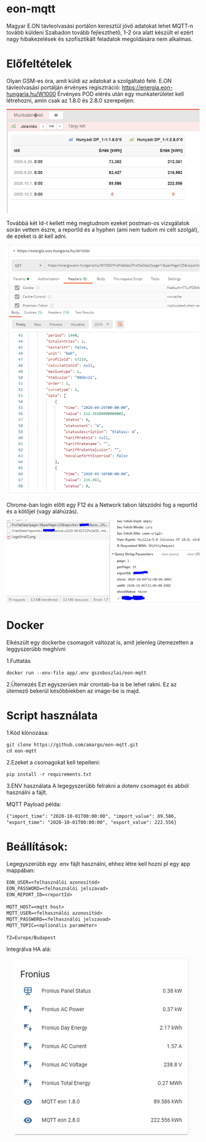 # eon-mqtt
Magyar E.ON távleolvasási portálon keresztül jövő adatokat lehet MQTT-n tovább küldeni
Szabadon tovább fejleszthető, 1-2 óra alatt készült el ezért nagy hibakezelések és szofisztikált feladatok megoldására nem alkalmas.

# Előfeltételek
Olyan GSM-es óra, amit küldi az adatokat a szolgáltató felé.
E.ON távleolvasási portálján érvényes regisztráció: https://energia.eon-hungaria.hu/W1000
Érvényes POD elérés után egy munkaterületet kell létrehozni, amin csak az 1.8.0 és 2.8.0 szerepeljen:
<p align="center">    
        <img src="https://github.com/amargo/eon-mqtt/raw/master/img/eon-workarea.PNG" alt="eon-mqtt">
    <br>
</p>

Továbbá két Id-t kellett még megtudnom ezeket postman-os vizsgálatok során vettem észre, a reportId és a hyphen (ami nem tudom mi célt szolgál), de ezeket is át kell adni.
<p align="center">    
        <img src="https://github.com/amargo/eon-mqtt/raw/master/img/E.ON.PNG" alt="eon-mqtt">
    <br>
</p>

Chrome-ban login előtt egy F12 és a Network tabon látszódni fog a reportId és a kötőjel (vagy aláhúzás). 
<p align="center">    
        <img src="https://github.com/amargo/eon-mqtt/raw/master/img/eon_reportId_hyphen.PNG" alt="eon-mqtt">
    <br>
</p>

# Docker
Elkészült egy dockerbe csomagolt változat is, amit jelenleg ütemezetten a leggyszerübb meghívni

1.Futtatás
```
docker run --env-file app/.env gszoboszlai/eon-mqtt
```

2.Ütemezés
Ezt egyszerüen már crontab-ba is be lehet rakni. Ez az ütemező bekerül későbbiekben az image-be is majd.

# Script használata

1.Kód klónozása:

    git clone https://github.com/amargo/eon-mqtt.git
    cd eon-mqtt

2.Ezeket a csomagokat kell tepeíteni:
    
    pip install -r requirements.txt

3.ENV használata
A legegyszerübb felrakni a dotenv csomagot és abból használni a fájlt.

MQTT Payload példa:

    {"import_time": "2020-10-01T00:00:00", "import_value": 89.586, "export_time": "2020-10-01T00:00:00", "export_value": 222.556}

# Beállítások:
Legegyszerübb egy .env fájlt használni, ehhez létre kell hozni pl egy app mappában:
```
EON_USER=<felhasználói azonosítód>
EON_PASSWORD=<felhasználói jelszavad>
EON_REPORT_ID=<reportId>

MQTT_HOST=<mqtt host>
MQTT_USER=<felhasználói azonosítód>
MQTT_PASSWORD=<felhasználói jelszavad>
MQTT_TOPIC=<oplionális paraméter>

TZ=Europe/Budapest
``` 

Integrálva HA alá:
<p align="center">    
        <img src="https://github.com/amargo/eon-mqtt/raw/master/img/mqtt_eon.PNG" alt="eon-mqtt">
    <br>
</p>
